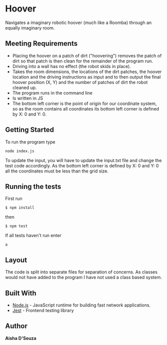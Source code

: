 # Hoover

Navigates a imaginary robotic hoover (much like a Roomba) through an equally imaginary room.

## Meeting Requirements

- Placing the hoover on a patch of dirt ("hoovering") removes the patch of dirt so that patch is then clean for the remainder of the program run.
- Driving into a wall has no effect (the robot skids in place).
- Takes the room dimensions, the locations of the dirt patches, the hoover location and the driving instructions as input and to then output the final hoover position (X, Y) and the number of patches of dirt the robot cleaned up.
- The program runs in the command line
- Is written in JS
- The bottom left corner is the point of origin for our coordinate system, so as the room contains all coordinates its bottom left corner is defined by X: 0 and Y: 0.

## Getting Started

To run the program type

```
node index.js
```

To update the input, you will have to update the input.txt file and change the test code accordingly. As the bottom left corner is defined by X: 0 and Y: 0 all the coordinates must be less than the grid size.

## Running the tests

First run

```
$ npm install
```

then

```
$ npm test
```

If all tests haven't run enter

```
a
```

## Layout

The code is split into separate files for separation of concerns. As classes would not have added to the program I have not used a class based system.

## Built With

- [Node.js](https://nodejs.org/en/) - JavaScript runtime for building fast network applications.
- [Jest](https://jestjs.io/) - Frontend testing library

## Author

**Aisha D'Souza**
